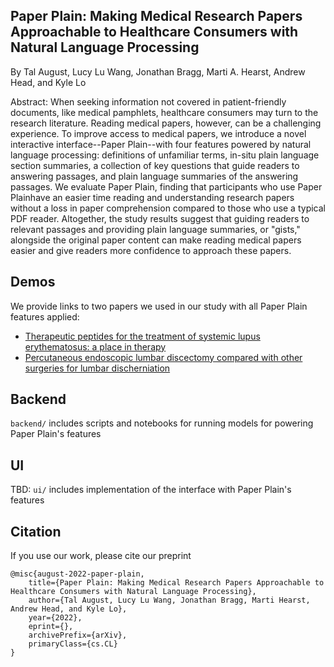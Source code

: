 ## Paper Plain: Making Medical Research Papers Approachable to Healthcare Consumers with Natural Language Processing


By Tal August, Lucy Lu Wang, Jonathan Bragg, Marti A. Hearst, Andrew Head, and Kyle Lo

Abstract: When seeking information not covered in patient-friendly documents, like medical pamphlets, healthcare consumers may turn to the research literature. Reading medical papers, however, can be a challenging experience. To improve access to medical papers, we introduce a novel interactive interface--Paper Plain--with four features powered by natural language processing: definitions of unfamiliar terms, in-situ plain language section summaries, a collection of key questions that guide readers to answering passages, and plain language summaries of the answering passages. We evaluate Paper Plain, finding that participants who use Paper Plainhave an easier time reading and understanding research papers without a loss in paper comprehension compared to those who use a typical PDF reader. Altogether, the study results suggest that guiding readers to relevant passages and providing plain language summaries, or "gists," alongside the original paper content can make reading medical papers easier and give readers more confidence to approach these papers.

## Demos

We provide links to two papers we used in our study with all Paper Plain features applied:

* [Therapeutic peptides for the treatment of systemic lupus erythematosus: a place in therapy](https://s2-reader.tala-s2-simplify.apps.allenai.org/?file=/paper/Lupus_Peptides.pdf&p=1111)
* [Percutaneous endoscopic lumbar discectomy compared with other surgeries for lumbar discherniation](https://s2-reader.tala-s2-simplify.apps.allenai.org/?file=/paper/LDH_surgery.pdf&p=1111)

## Backend
`backend/` includes scripts and notebooks for running models for powering Paper Plain's features

## UI
TBD: `ui/` includes implementation of the interface with Paper Plain's features

## Citation

If you use our work, please cite our preprint

```
@misc{august-2022-paper-plain,
    title={Paper Plain: Making Medical Research Papers Approachable to Healthcare Consumers with Natural Language Processing},
    author={Tal August, Lucy Lu Wang, Jonathan Bragg, Marti Hearst, Andrew Head, and Kyle Lo},
    year={2022},
    eprint={},
    archivePrefix={arXiv},
    primaryClass={cs.CL}
}
```
